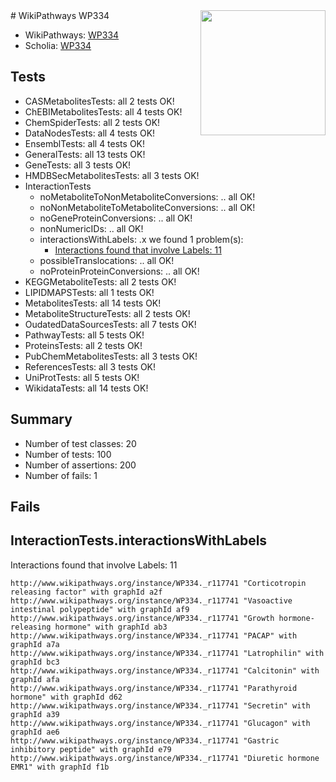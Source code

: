<img style="float: right; width: 200px" src="https://upload.wikimedia.org/wikipedia/commons/thumb/8/83/Wplogo_with_text_500.png/640px-Wplogo_with_text_500.png" />
# WikiPathways WP334

* WikiPathways: [WP334](https://identifiers.org/wikipathways:WP334)
* Scholia: [WP334](https://scholia.toolforge.org/wikipathways/WP334)
## Tests
* CASMetabolitesTests: all 2 tests OK!
* ChEBIMetabolitesTests: all 4 tests OK!
* ChemSpiderTests: all 2 tests OK!
* DataNodesTests: all 4 tests OK!
* EnsemblTests: all 4 tests OK!
* GeneralTests: all 13 tests OK!
* GeneTests: all 3 tests OK!
* HMDBSecMetabolitesTests: all 3 tests OK!
* InteractionTests
    * noMetaboliteToNonMetaboliteConversions: .. all OK!
    * noNonMetaboliteToMetaboliteConversions: .. all OK!
    * noGeneProteinConversions: .. all OK!
    * nonNumericIDs: .. all OK!
    * interactionsWithLabels: .x we found 1 problem(s):
        * [Interactions found that involve Labels: 11](#fe97a8b9)
    * possibleTranslocations: .. all OK!
    * noProteinProteinConversions: .. all OK!
* KEGGMetaboliteTests: all 2 tests OK!
* LIPIDMAPSTests: all 1 tests OK!
* MetabolitesTests: all 14 tests OK!
* MetaboliteStructureTests: all 2 tests OK!
* OudatedDataSourcesTests: all 7 tests OK!
* PathwayTests: all 5 tests OK!
* ProteinsTests: all 2 tests OK!
* PubChemMetabolitesTests: all 3 tests OK!
* ReferencesTests: all 3 tests OK!
* UniProtTests: all 5 tests OK!
* WikidataTests: all 14 tests OK!


## Summary

* Number of test classes: 20
* Number of tests: 100
* Number of assertions: 200
* Number of fails: 1

## Fails

<a name="fe97a8b9" />

## InteractionTests.interactionsWithLabels

Interactions found that involve Labels: 11
```
http://www.wikipathways.org/instance/WP334._r117741 "Corticotropin releasing factor" with graphId a2f
http://www.wikipathways.org/instance/WP334._r117741 "Vasoactive intestinal polypeptide" with graphId af9
http://www.wikipathways.org/instance/WP334._r117741 "Growth hormone-releasing hormone" with graphId ab3
http://www.wikipathways.org/instance/WP334._r117741 "PACAP" with graphId a7a
http://www.wikipathways.org/instance/WP334._r117741 "Latrophilin" with graphId bc3
http://www.wikipathways.org/instance/WP334._r117741 "Calcitonin" with graphId afa
http://www.wikipathways.org/instance/WP334._r117741 "Parathyroid hormone" with graphId d62
http://www.wikipathways.org/instance/WP334._r117741 "Secretin" with graphId a39
http://www.wikipathways.org/instance/WP334._r117741 "Glucagon" with graphId ae6
http://www.wikipathways.org/instance/WP334._r117741 "Gastric inhibitory peptide" with graphId e79
http://www.wikipathways.org/instance/WP334._r117741 "Diuretic hormone
EMR1" with graphId f1b
```

